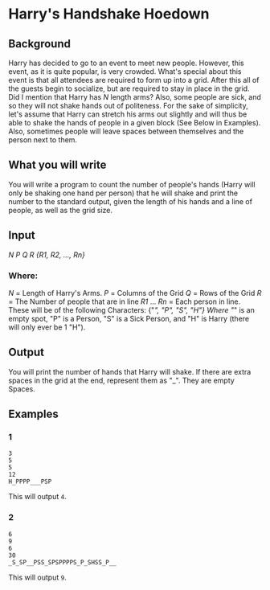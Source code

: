 # Harry's Handshake Hoedown

## Background

Harry has decided to go to an event to meet new people. However, this event, as it is quite popular, is very crowded. What's special about this event is that all attendees are required to form up into a grid. After this all of the guests begin to socialize, but are required to stay in place in the grid. Did I mention that Harry has *N* length arms? Also, some people are sick, and so they will not shake hands out of politeness. For the sake of simplicity, let's assume that Harry can stretch his arms out slightly and will thus be able to shake the hands of people in a given block (See Below in Examples). Also, sometimes people will leave spaces between themselves and the person next to them. 

## What you will write

You will write a program to count the number of people's hands (Harry will only be shaking one hand per person) that he will shake and print the number to the standard output, given the length of his hands and a line of people, as well as the grid size.

## Input

*N*
*P*
*Q*
*R*
*{R1, R2, ..., Rn}*

### Where: 

*N* = Length of Harry's Arms.
*P* = Columns of the Grid
*Q* = Rows of the Grid
*R* = The Number of people that are in line
*R1* ... *Rn* = Each person in line. These will be of the following Characters: {"_", "P", "S", "H"}
  Where "_" is an empty spot, "P" is a Person, "S" is a Sick Person, and "H" is Harry (there will only ever be 1 "H").

## Output

You will print the number of hands that Harry will shake. If there are extra spaces in the grid at the end, represent them as "_". They are empty Spaces.

## Examples

### 1
```
3
5
5
12
H_PPPP___PSP
```
This will output `4`.

### 2
```
6
9
6
30
_S_SP__PSS_SPSPPPPS_P_SHSS_P__
```
This will output `9`.
